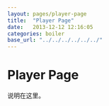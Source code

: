 ```yaml
---
layout: pages/player-page
title:  "Player Page"
date:   2013-12-12 12:16:05
categories: boiler 
base_url: "../../../../../../"
---
```


<h1 id="player_page">Player Page</h1>
<p>说明在这里。</p>
